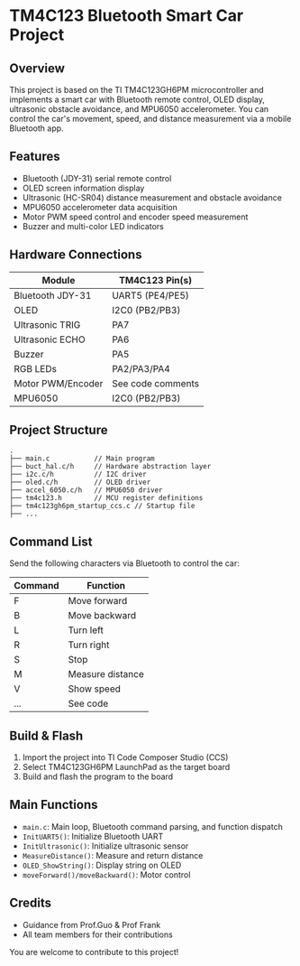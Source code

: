 # TM4C123 Bluetooth Smart Car Project

## Overview

This project is based on the TI TM4C123GH6PM microcontroller and implements a smart car with Bluetooth remote control, OLED display, ultrasonic obstacle avoidance, and MPU6050 accelerometer. You can control the car's movement, speed, and distance measurement via a mobile Bluetooth app.

## Features

- Bluetooth (JDY-31) serial remote control
- OLED screen information display
- Ultrasonic (HC-SR04) distance measurement and obstacle avoidance
- MPU6050 accelerometer data acquisition
- Motor PWM speed control and encoder speed measurement
- Buzzer and multi-color LED indicators

## Hardware Connections

| Module           | TM4C123 Pin(s)      |
|------------------|---------------------|
| Bluetooth JDY-31 | UART5 (PE4/PE5)     |
| OLED             | I2C0 (PB2/PB3)      |
| Ultrasonic TRIG  | PA7                 |
| Ultrasonic ECHO  | PA6                 |
| Buzzer           | PA5                 |
| RGB LEDs         | PA2/PA3/PA4         |
| Motor PWM/Encoder| See code comments   |
| MPU6050          | I2C0 (PB2/PB3)      |

## Project Structure

```
.
├── main.c           // Main program
├── buct_hal.c/h     // Hardware abstraction layer
├── i2c.c/h          // I2C driver
├── oled.c/h         // OLED driver
├── accel_6050.c/h   // MPU6050 driver
├── tm4c123.h        // MCU register definitions
├── tm4c123gh6pm_startup_ccs.c // Startup file
├── ...
```

## Command List

Send the following characters via Bluetooth to control the car:

| Command | Function         |
|---------|------------------|
| F       | Move forward     |
| B       | Move backward    |
| L       | Turn left        |
| R       | Turn right       |
| S       | Stop             |
| M       | Measure distance |
| V       | Show speed       |
| ...     | See code         |

## Build & Flash

1. Import the project into TI Code Composer Studio (CCS)
2. Select TM4C123GH6PM LaunchPad as the target board
3. Build and flash the program to the board

## Main Functions

- `main.c`: Main loop, Bluetooth command parsing, and function dispatch
- `InitUART5()`: Initialize Bluetooth UART
- `InitUltrasonic()`: Initialize ultrasonic sensor
- `MeasureDistance()`: Measure and return distance
- `OLED_ShowString()`: Display string on OLED
- `moveForward()/moveBackward()`: Motor control

## Credits

- Guidance from Prof.Guo & Prof Frank
- All team members for their contributions


You are welcome to contribute to this project!